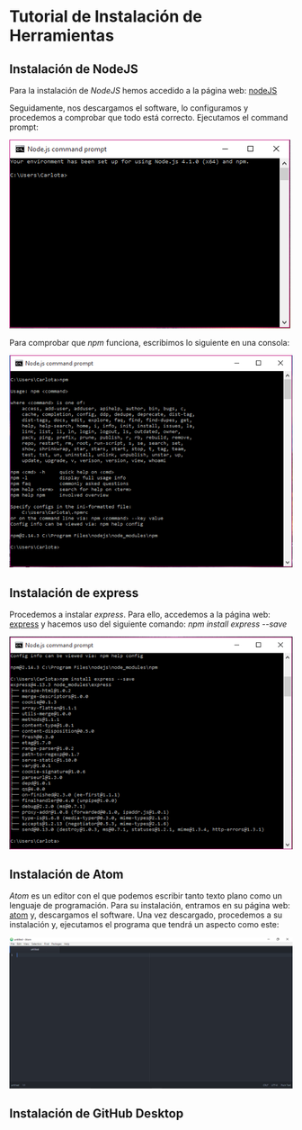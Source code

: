 # Tutorial de Instalación de Herramientas

## Instalación de NodeJS

Para la instalación de *NodeJS* hemos accedido a la página web: [nodeJS](https://nodejs.org/en/ "nodeJS")

Seguidamente, nos descargamos el software, lo configuramos y procedemos a comprobar que todo está correcto. Ejecutamos el command prompt:

![command prompt](images/nodeJS.png "Command prompt")

Para comprobar que *npm* funciona, escribimos lo siguiente en una consola:

![npm](images/npm.png "npm")

## Instalación de express

Procedemos a instalar *express*. Para ello, accedemos a la página web:
[express](http://expressjs.com/ "express") y hacemos uso del siguiente comando:
*npm install express --save*

![express](images/express.png "express")

## Instalación de Atom

*Atom* es un editor con el que podemos escribir tanto texto plano como un lenguaje de programación. Para su instalación, entramos en su página web: [atom](https://atom.io/ "atom") y, descargamos el software.
Una vez descargado, procedemos a su instalación y, ejecutamos el programa que tendrá un aspecto como este:

![atom](images/atom.png "atom")

## Instalación de GitHub Desktop
